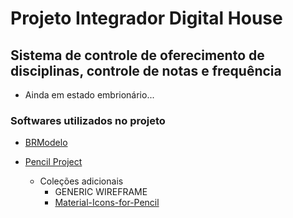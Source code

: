# Projeto Integrador Digital House

## Sistema de controle de oferecimento de disciplinas, controle de notas e frequência

* Ainda em estado embrionário...

### Softwares utilizados no projeto

* [BRModelo](https://sourceforge.net/projects/brmodelo/)
  
* [Pencil Project](https://pencil.evolus.vn/)
  * Coleções adicionais
    * GENERIC WIREFRAME
    * [Material-Icons-for-Pencil](https://github.com/nathanielw/Material-Icons-for-Pencil/releases/tag/v2.0.0)
